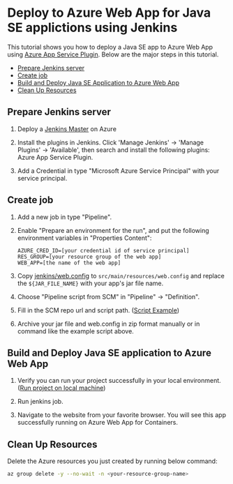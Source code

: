 # Deploy to Azure Web App for Java SE applictions using Jenkins

This tutorial shows you how to deploy a Java SE app to Azure Web App using [Azure App Service Plugin](https://wiki.jenkins.io/display/JENKINS/Azure+App+Service+Plugin).
Below are the major steps in this tutorial.
- [Prepare Jenkins server](#prepare)
- [Create job](#create-job)
- [Build and Deploy Java SE Application to Azure Web App](#deploy)
- [Clean Up Resources](#clean-up)

## <a name="prepare"></a>Prepare Jenkins server

1. Deploy a [Jenkins Master](https://aka.ms/jenkins-on-azure) on Azure

1. Install the plugins in Jenkins. Click 'Manage Jenkins' -> 'Manage Plugins' -> 'Available', 
then search and install the following plugins: Azure App Service Plugin.

1. Add a Credential in type "Microsoft Azure Service Principal" with your service principal.

## <a name="create-job"></a>Create job

1. Add a new job in type "Pipeline".

1. Enable "Prepare an environment for the run", and put the following environment variables
   in "Properties Content":
    ```
    AZURE_CRED_ID=[your credential id of service principal]
    RES_GROUP=[your resource group of the web app]
    WEB_APP=[the name of the web app]
    ```

1. Copy [jenkins/web.config](../resources/jenkins/web.config) to `src/main/resources/web.config` and replace the `${JAR_FILE_NAME}` with your app's jar file name.
   
1. Choose "Pipeline script from SCM" in "Pipeline" -> "Definition".

1. Fill in the SCM repo url and script path. ([Script Example](../resources/jenkins/Jenkinsfile-webapp-se))

1. Archive your jar file and web.config in zip format manually or in command like the example script above.


## <a name="deploy"></a>Build and Deploy Java SE application to Azure Web App

1. Verify you can run your project successfully in your local environment. ([Run project on local machine](../../README.md))

1. Run jenkins job.

1. Navigate to the website from your favorite browser.
You will see this app successfully running on Azure Web App for Containers.


## <a name="clean-up"></a>Clean Up Resources

Delete the Azure resources you just created by running below command:

```bash
az group delete -y --no-wait -n <your-resource-group-name>
```
